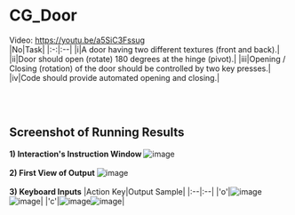 # CG_Door
Video: https://youtu.be/a5SiC3Fssug<br>
|No|Task|
|:-:|:--|
|i|A door having two different textures (front and back).|
|ii|Door should open (rotate) 180 degrees at the hinge (pivot).|
|iii|Opening / Closing (rotation) of the door should be controlled by two key presses.|
|iv|Code should provide automated opening and closing.|

<br><br>
## Screenshot of Running Results
<b>1) Interaction's Instruction Window </b> 
![image](https://github.com/xinying100/CG_Door-Y3S1/assets/123957735/3e5065d9-d09c-4e5f-9703-595720a6852e)
<br><br>
<b>2) First View of Output</b>
![image](https://github.com/xinying100/CG_Door-Y3S1/assets/123957735/429cd3ff-369e-49f8-ba3f-d9fdb0589f2f)
<br><br>
<b>3) Keyboard Inputs</b>
|Action Key|Output Sample|
|:--|:--|
|'o'|![image](https://github.com/xinying100/CG_Door-Y3S1/assets/123957735/115c8ce9-b8fa-4c50-8293-932ed1449875)![image](https://github.com/xinying100/CG_Door-Y3S1/assets/123957735/6f838ee3-0380-4b1e-bacd-f091388a59dd)|
|'c'|![image](https://github.com/xinying100/CG_Door-Y3S1/assets/123957735/5f3a21ff-6dcb-4408-a6ce-9b845c3397f9)![image](https://github.com/xinying100/CG_Door-Y3S1/assets/123957735/6d9f6a45-2d92-4a1d-9088-0cc94b24aec5)|
